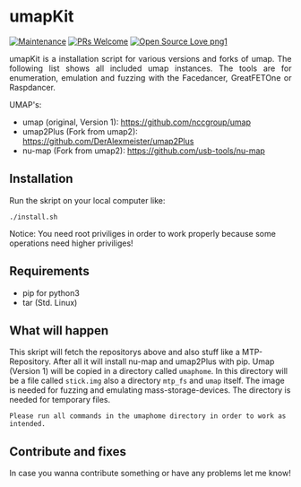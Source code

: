 # umapKit

[![Maintenance](https://img.shields.io/badge/Maintained%3F-yes-green.svg)](https://GitHub.com/Naereen/StrapDown.js/graphs/commit-activity) [![PRs Welcome](https://img.shields.io/badge/PRs-welcome-brightgreen.svg?style=flat-square)](http://makeapullrequest.com) [![Open Source Love png1](https://badges.frapsoft.com/os/v1/open-source.png?v=103)](https://github.com/ellerbrock/open-source-badges/)

<p align="justify">
umapKit is a installation script for various versions and forks of umap. The following list shows all included umap instances. The tools are for enumeration, emulation and fuzzing with the Facedancer, GreatFETOne or Raspdancer.
</p>

UMAP's:
- umap (original, Version 1): https://github.com/nccgroup/umap
- umap2Plus (Fork from umap2): https://github.com/DerAlexmeister/umap2Plus
- nu-map (Fork from umap2): https://github.com/usb-tools/nu-map

## Installation

Run the skript on your local computer like:

```
./install.sh
```

Notice: You need root priviliges in order to work properly because some operations need higher priviliges!

## Requirements

- pip for python3
- tar (Std. Linux)

## What will happen

This skript will fetch the repositorys above and also stuff like a MTP-Repository. After all it will install nu-map and umap2Plus with pip. Umap (Version 1) will be copied in a directory called `umaphome`. In this directory will be a file called `stick.img` also a directory `mtp_fs` and `umap` itself. The image is needed for fuzzing and emulating mass-storage-devices. The directory is needed for temporary files. 

```
Please run all commands in the umaphome directory in order to work as intended.
```


## Contribute and fixes 

In case you wanna contribute something or have any problems let me know!

